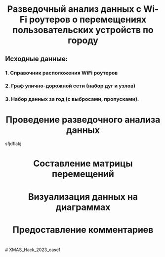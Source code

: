 <h1 align="center">Разведочный анализ данных с Wi-Fi роутеров о перемещениях пользовательских устройств по городу</h1>

## Исходные данные:
### 1. Справочник расположения WiFi роутеров
### 2. Граф улично-дорожной сети (набор дуг и узлов)
### 3. Набор данных за год (с выбросами, пропусками).

<h1 align="center">Проведение разведочного анализа данных</h1>
sfjdflakj
<h1 align="center">Составление матрицы перемещений</h1>
<h1 align="center">Визуализация данных на диаграммах</h1>
<h1 align="center">Предоставление комментариев</h1>
<h1 align="center"></h1>
# XMAS_Hack_2023_case1
